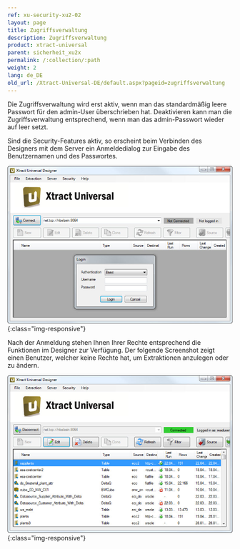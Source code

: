 ```yaml
---
ref: xu-security-xu2-02
layout: page
title: Zugriffsverwaltung
description: Zugriffsverwaltung
product: xtract-universal
parent: sicherheit_xu2x
permalink: /:collection/:path
weight: 2
lang: de_DE
old_url: /Xtract-Universal-DE/default.aspx?pageid=zugriffsverwaltung
---
```


Die Zugriffsverwaltung wird erst aktiv, wenn man das standardmäßig leere Passwort für den admin-User überschrieben hat. Deaktivieren kann man die Zugriffsverwaltung entsprechend, wenn man das admin-Passwort wieder auf leer setzt.

Sind die Security-Features aktiv, so erscheint beim Verbinden des Designers mit dem Server ein Anmeldedialog zur Eingabe des Benutzernamen und des Passwortes. 

![Secure-Login](/img/content/Secure-Login.jpg){:class="img-responsive"}

Nach der Anmeldung stehen Ihnen Ihrer Rechte entsprechend die Funktionen im Designer zur Verfügung. Der folgende Screenshot zeigt einen Benutzer, welcher keine Rechte hat, um Extraktionen anzulegen oder zu ändern. 

![Secure-Read](/img/content/Secure-Read.jpg){:class="img-responsive"}
